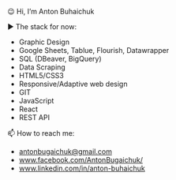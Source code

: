 😉 Hi, I’m Anton Buhaichuk

▶️ The stack for now: 

- Graphic Design
- Google Sheets, Tablue, Flourish, Datawrapper
- SQL (DBeaver, BigQuery)
- Data Scraping
- HTML5/CSS3
- Responsive/Adaptive web design
- GIT
- JavaScript
- React
- REST API

📫 How to reach me:

- antonbugaichuk@gmail.com
- www.facebook.com/AntonBugaichuk/
- www.linkedin.com/in/anton-buhaichuk




